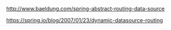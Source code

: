 http://www.baeldung.com/spring-abstract-routing-data-source

https://spring.io/blog/2007/01/23/dynamic-datasource-routing